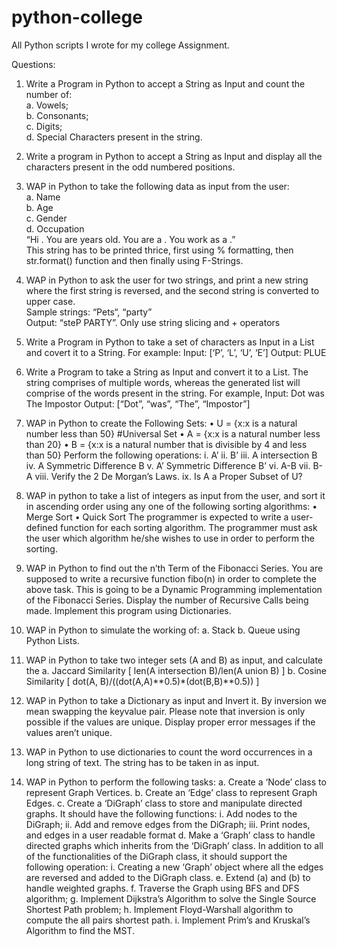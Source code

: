 # python-college
All Python scripts I wrote for my college Assignment.

Questions:
1. Write a Program in Python to accept a String as Input and count the number of:  
  a. Vowels;  
  b. Consonants;  
  c. Digits;  
  d. Special Characters present in the string.

2. Write a program in Python to accept a String as Input and display all the characters present in the odd numbered positions.

3. WAP in Python to take the following data as input from the user:  
  a. Name  
  b. Age  
  c. Gender  
  d. Occupation  
  “Hi <Name>. You are <Age> years old. You are a <Gender>. You work as a <Occupation>.”<br>
  This string has to be printed thrice, first using % formatting, then str.format() function and then finally using F-Strings.

4. WAP in Python to ask the user for two strings, and print a new string where the first string is reversed, and the second string is converted to upper case.<br>
  Sample strings: “Pets“, “party”<br>
  Output: “steP PARTY”. Only use string slicing and + operators

5. Write a Program in Python to take a set of characters as Input in a List and covert it to a String. For example:
  Input: [‘P’, ‘L’, ‘U’, ‘E’]
  Output: PLUE

6. Write a Program to take a String as Input and convert it to a List. The string comprises of multiple words, whereas the generated list will comprise of the words present in the string. For example,
  Input: Dot was The Impostor
  Output: [“Dot”, “was”, “The”, “Impostor”]
  
7. WAP in Python to create the Following Sets:
  • U = {x:x is a natural number less than 50} #Universal Set
  • A = {x:x is a natural number less than 20}
  • B = {x:x is a natural number that is divisible by 4 and less than 50}
  Perform the following operations:
    i. A’
    ii. B’
    iii. A intersection B
    iv. A Symmetric Difference B
    v. A’ Symmetric Difference B’
    vi. A-B
    vii. B-A
    viii. Verify the 2 De Morgan’s Laws.
    ix. Is A a Proper Subset of U?
  
8. WAP in python to take a list of integers as input from the user, and sort it in ascending order using any one of the following sorting algorithms:
    • Merge Sort
    • Quick Sort
  The programmer is expected to write a user-defined function for each sorting algorithm. The
  programmer must ask the user which algorithm he/she wishes to use in order to perform the sorting.
  
9. WAP in Python to find out the n’th Term of the Fibonacci Series. You are supposed to write a recursive function fibo(n) in order to complete the above task. This is going to be a Dynamic Programming implementation of the Fibonacci Series. Display the number of Recursive Calls being made. Implement this program using Dictionaries.
  
10. WAP in Python to simulate the working of:
  a. Stack
  b. Queue
  using Python Lists.
  
11. WAP in Python to take two integer sets (A and B) as input, and calculate the
  a. Jaccard Similarity [ len(A intersection B)/len(A union B) ]
  b. Cosine Similarity [ dot(A, B)/((dot(A,A)**0.5)*(dot(B,B)**0.5)) ]

12. WAP in Python to take a Dictionary as input and Invert it. By inversion we mean swapping the keyvalue pair. Please note that inversion is only possible if the values are unique. Display proper error messages if the values aren’t unique.

13. WAP in Python to use dictionaries to count the word occurrences in a long string of text. The string has to be taken in as input.

14. WAP in Python to perform the following tasks:
  a. Create a ‘Node’ class to represent Graph Vertices.
  b. Create an ‘Edge’ class to represent Graph Edges.
  c. Create a ‘DiGraph’ class to store and manipulate directed graphs. It should have the following functions:
    i. Add nodes to the DiGraph;
    ii. Add and remove edges from the DiGraph;
    iii. Print nodes, and edges in a user readable format
  d. Make a ‘Graph’ class to handle directed graphs which inherits from the ‘DiGraph’ class. In addition to all of the functionalities of the DiGraph class, it should support the following operation:
    i. Creating a new ‘Graph’ object where all the edges are reversed and added to the DiGraph class.
  e. Extend (a) and (b) to handle weighted graphs.
  f. Traverse the Graph using BFS and DFS algorithm;
  g. Implement Dijkstra’s Algorithm to solve the Single Source Shortest Path problem;
  h. Implement Floyd-Warshall algorithm to compute the all pairs shortest path.
  i. Implement Prim’s and Kruskal’s Algorithm to find the MST.
